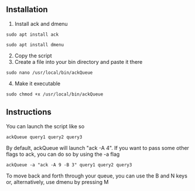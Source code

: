 ## Installation
1. Install ack and dmenu

`sudo apt install ack`

`sudo apt install dmenu`

2. Copy the script
3. Create a file into your bin directory and paste it there

`sudo nano /usr/local/bin/ackQueue`

4. Make it executable

`sudo chmod +x /usr/local/bin/ackQueue`

## Instructions
You can launch the script like so

`ackQueue query1 query2 query3`

By default, ackQueue will launch "ack -A 4". If you want to pass some other flags to ack, you can do so by using the -a flag

`ackQueue -a "ack -A 9 -B 3" query1 query2 query3`

To move back and forth through your queue, you can use the B and N keys or, alternatively, use dmenu by pressing M
